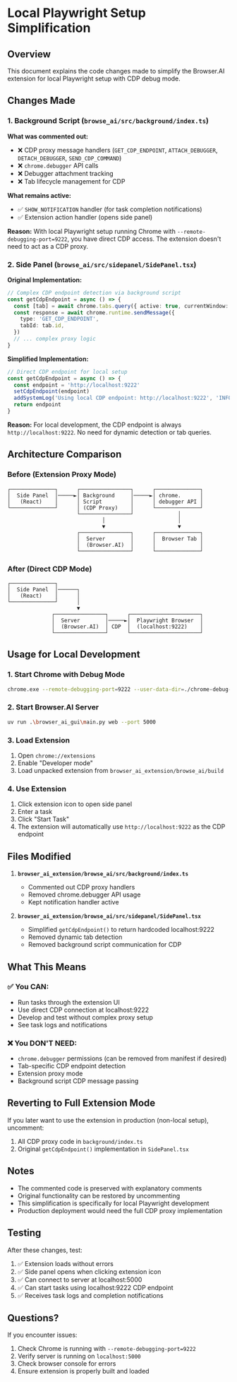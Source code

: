 # Local Playwright Setup Simplification

## Overview

This document explains the code changes made to simplify the Browser.AI extension for local Playwright setup with CDP debug mode.

## Changes Made

### 1. Background Script (`browse_ai/src/background/index.ts`)

**What was commented out:**
- ❌ CDP proxy message handlers (`GET_CDP_ENDPOINT`, `ATTACH_DEBUGGER`, `DETACH_DEBUGGER`, `SEND_CDP_COMMAND`)
- ❌ `chrome.debugger` API calls
- ❌ Debugger attachment tracking
- ❌ Tab lifecycle management for CDP

**What remains active:**
- ✅ `SHOW_NOTIFICATION` handler (for task completion notifications)
- ✅ Extension action handler (opens side panel)

**Reason:** 
With local Playwright setup running Chrome with `--remote-debugging-port=9222`, you have direct CDP access. The extension doesn't need to act as a CDP proxy.

### 2. Side Panel (`browse_ai/src/sidepanel/SidePanel.tsx`)

**Original Implementation:**
```typescript
// Complex CDP endpoint detection via background script
const getCdpEndpoint = async () => {
  const [tab] = await chrome.tabs.query({ active: true, currentWindow: true })
  const response = await chrome.runtime.sendMessage({
    type: 'GET_CDP_ENDPOINT',
    tabId: tab.id,
  })
  // ... complex proxy logic
}
```

**Simplified Implementation:**
```typescript
// Direct CDP endpoint for local setup
const getCdpEndpoint = async () => {
  const endpoint = 'http://localhost:9222'
  setCdpEndpoint(endpoint)
  addSystemLog('Using local CDP endpoint: http://localhost:9222', 'INFO')
  return endpoint
}
```

**Reason:**
For local development, the CDP endpoint is always `http://localhost:9222`. No need for dynamic detection or tab queries.

## Architecture Comparison

### Before (Extension Proxy Mode)
```
┌──────────────┐      ┌────────────────┐      ┌──────────────┐
│  Side Panel  │─────►│ Background     │─────►│ chrome.      │
│   (React)    │      │ Script         │      │ debugger API │
└──────────────┘      │ (CDP Proxy)    │      └──────────────┘
                      └────────────────┘              │
                              │                       │
                              ▼                       ▼
                      ┌────────────────┐      ┌──────────────┐
                      │  Server        │      │  Browser Tab │
                      │  (Browser.AI)  │      │              │
                      └────────────────┘      └──────────────┘
```

### After (Direct CDP Mode)
```
┌──────────────┐      
│  Side Panel  │──────┐
│   (React)    │      │
└──────────────┘      │
                      ▼
              ┌────────────────┐      ┌──────────────────────┐
              │  Server        │─────►│  Playwright Browser  │
              │  (Browser.AI)  │ CDP  │  (localhost:9222)    │
              └────────────────┘      └──────────────────────┘
```

## Usage for Local Development

### 1. Start Chrome with Debug Mode
```bash
chrome.exe --remote-debugging-port=9222 --user-data-dir=./chrome-debug-profile
```

### 2. Start Browser.AI Server
```bash
uv run .\browser_ai_gui\main.py web --port 5000
```

### 3. Load Extension
1. Open `chrome://extensions`
2. Enable "Developer mode"
3. Load unpacked extension from `browser_ai_extension/browse_ai/build`

### 4. Use Extension
1. Click extension icon to open side panel
2. Enter a task
3. Click "Start Task"
4. The extension will automatically use `http://localhost:9222` as the CDP endpoint

## Files Modified

1. **`browser_ai_extension/browse_ai/src/background/index.ts`**
   - Commented out CDP proxy handlers
   - Removed chrome.debugger API usage
   - Kept notification handler active

2. **`browser_ai_extension/browse_ai/src/sidepanel/SidePanel.tsx`**
   - Simplified `getCdpEndpoint()` to return hardcoded localhost:9222
   - Removed dynamic tab detection
   - Removed background script communication for CDP

## What This Means

### ✅ You CAN:
- Run tasks through the extension UI
- Use direct CDP connection at localhost:9222
- Develop and test without complex proxy setup
- See task logs and notifications

### ❌ You DON'T NEED:
- `chrome.debugger` permissions (can be removed from manifest if desired)
- Tab-specific CDP endpoint detection
- Extension proxy mode
- Background script CDP message passing

## Reverting to Full Extension Mode

If you later want to use the extension in production (non-local setup), uncomment:
1. All CDP proxy code in `background/index.ts`
2. Original `getCdpEndpoint()` implementation in `SidePanel.tsx`

## Notes

- The commented code is preserved with explanatory comments
- Original functionality can be restored by uncommenting
- This simplification is specifically for local Playwright development
- Production deployment would need the full CDP proxy implementation

## Testing

After these changes, test:
1. ✅ Extension loads without errors
2. ✅ Side panel opens when clicking extension icon
3. ✅ Can connect to server at localhost:5000
4. ✅ Can start tasks using localhost:9222 CDP endpoint
5. ✅ Receives task logs and completion notifications

## Questions?

If you encounter issues:
1. Check Chrome is running with `--remote-debugging-port=9222`
2. Verify server is running on `localhost:5000`
3. Check browser console for errors
4. Ensure extension is properly built and loaded
